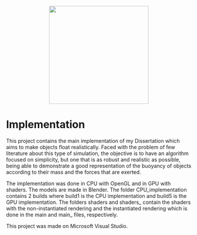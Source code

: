 <p align="center">
  <img width="270" height="267" src="https://user-images.githubusercontent.com/26601769/222450848-c101808d-202b-4f92-9762-b09e7777628f.png">
</p>

# Implementation

This project contains the main implementation of my Dissertation which aims to make objects float realistically. 
Faced with the problem of few literature about this type of simulation, the objective is to have an algorithm focused on simplicity, but one that is as robust and realistic as possible, being able to demonstrate a good representation of the buoyancy of objects according to their mass and the forces that are exerted. 

The implementation was done in CPU with OpenGL and in GPU with shaders. The models are made in Blender.
The folder CPU_implementation contains 2 builds where build1 is the CPU implementation and build5 is the GPU implementation.
The folders shaders and shaders_ contain the shaders with the non-instantiated rendering and the instantiated rendering which is done in the main and main_ files, respectively. 

This project was made on Microsoft Visual Studio.
